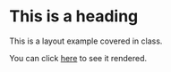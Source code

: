 # This is a heading
This is a layout example covered in class.

You can click [here](https://erika-dorset.github.io/fewd_layout_class5/) to see it rendered. 
